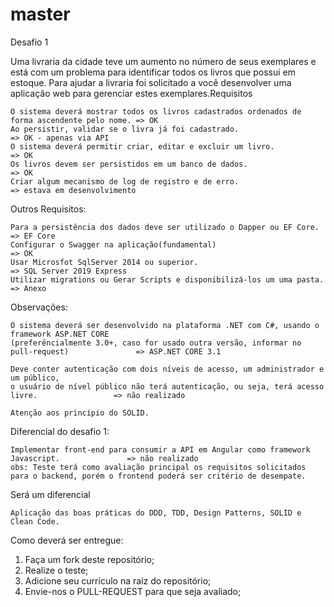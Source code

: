 # master
Desafio 1

Uma livraria da cidade teve um aumento no número de seus exemplares e está com um problema para identificar todos os livros que possui em estoque. Para ajudar a livraria foi solicitado a você desenvolver uma aplicação web para gerenciar estes exemplares.Requisitos

    O sistema deverá mostrar todos os livros cadastrados ordenados de forma ascendente pelo nome. => OK
    Ao persistir, validar se o livra já foi cadastrado.                                           => OK - apenas via API
    O sistema deverá permitir criar, editar e excluir um livro.                                   => OK
    Os livros devem ser persistidos em um banco de dados.                                         => OK
    Criar algum mecanismo de log de registro e de erro.                                           => estava em desenvolvimento

Outros Requisitos:

    Para a persistência dos dados deve ser utilizado o Dapper ou EF Core.                         => EF Core
    Configurar o Swagger na aplicação(fundamental)                                                => OK
    Usar Microsfot SqlServer 2014 ou superior.                                                    => SQL Server 2019 Express
    Utilizar migrations ou Gerar Scripts e disponibilizá-los um uma pasta.                        => Anexo

Observações:

    O sistema deverá ser desenvolvido na plataforma .NET com C#, usando o framework ASP.NET CORE 
    (preferêncialmente 3.0+, caso for usado outra versão, informar no pull-request)               => ASP.NET CORE 3.1
    
    Deve conter autenticação com dois níveis de acesso, um administrador e um público, 
    o usuário de nível público não terá autenticação, ou seja, terá acesso livre.                 => não realizado
    
    Atenção aos princípio do SOLID.

Diferencial do desafio 1:

    Implementar front-end para consumir a API em Angular como framework Javascript.               => não realizado
    obs: Teste terá como avaliação principal os requisitos solicitados para o backend, porém o frontend poderá ser critério de desempate.

Será um diferencial

    Aplicação das boas práticas do DDD, TDD, Design Patterns, SOLID e Clean Code.

Como deverá ser entregue:

1. Faça um fork deste repositório;
2. Realize o teste;
3. Adicione seu currículo na raiz do repositório;
4. Envie-nos o PULL-REQUEST para que seja avaliado;

